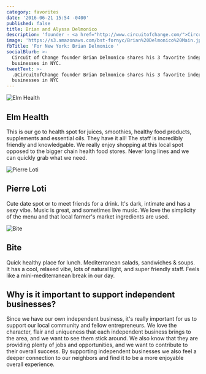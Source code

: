 ```yaml
---
category: favorites
date: '2016-06-21 15:54 -0400'
published: false
title: Brian and Alyssa Delmonico
description: 'founder - <a href="http://www.circuitofchange.com/">Circuit of Change</a>'
image: 'https://s3.amazonaws.com/bst-fornyc/Brian%20Delmonico%20Main.jpg'
fbTitle: 'For New York: Brian Delmonico '
socialBlurb: >-
  Circuit of Change founder Brian Delmonico shares his 3 favorite independent
  businesses in NYC.
tweetText: >-
  .@CircuitofChange founder Brian Delmonico shares his 3 favorite independent
  businesses in NYC
---
```

![Elm Health](https://s3.amazonaws.com/bst-fornyc/Brian%20Delmonico%20Elm%20Health.jpg)
## Elm Health
This is our go to health spot for juices, smoothies, healthy food products, supplements and essential oils. They have it all! The staff is incredibly friendly and knowledgable. We really enjoy shopping at this local spot opposed to the bigger chain health food stores. Never long lines and we can quickly grab what we need. 

![Pierre Loti](https://s3.amazonaws.com/bst-fornyc/Brian%20Delmonico%20Pierre%20Loti.jpg)
## Pierre Loti
Cute date spot or to meet friends for a drink. It's dark, intimate and has a sexy vibe. Music is great, and sometimes live music. We love the simplicity of the menu and that local farmer's market ingredients are used.  

![Bite](https://s3.amazonaws.com/bst-fornyc/Brian%20Delmonico%20Bite.jpg)
## Bite
Quick healthy place for lunch. Mediterranean salads, sandwiches & soups. It has a cool, relaxed vibe, lots of natural light, and super friendly staff. Feels like a mini-mediterranean break in our day. 

## Why is it important to support independent businesses?
Since we have our own independent business, it's really important for us to support our local community and fellow entrepreneurs. We love the character, flair and uniqueness that each independent business brings to the area, and we want to see them stick around. We also know that they are providing plenty of jobs and opportunities, and we want to contribute to their overall success. By supporting independent businesses we also feel a deeper connection to our neighbors and find it to be a more enjoyable overall experience.  
